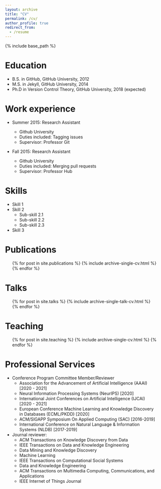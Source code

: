 ```yaml
---
layout: archive
title: "CV"
permalink: /cv/
author_profile: true
redirect_from:
  - /resume
---
```


{% include base_path %}

Education
======
* B.S. in GitHub, GitHub University, 2012
* M.S. in Jekyll, GitHub University, 2014
* Ph.D in Version Control Theory, GitHub University, 2018 (expected)

Work experience
======
* Summer 2015: Research Assistant
  * Github University
  * Duties included: Tagging issues
  * Supervisor: Professor Git

* Fall 2015: Research Assistant
  * Github University
  * Duties included: Merging pull requests
  * Supervisor: Professor Hub
  
Skills
======
* Skill 1
* Skill 2
  * Sub-skill 2.1
  * Sub-skill 2.2
  * Sub-skill 2.3
* Skill 3

Publications
======
  <ul>{% for post in site.publications %}
    {% include archive-single-cv.html %}
  {% endfor %}</ul>
  
Talks
======
  <ul>{% for post in site.talks %}
    {% include archive-single-talk-cv.html %}
  {% endfor %}</ul>
  
Teaching
======
  <ul>{% for post in site.teaching %}
    {% include archive-single-cv.html %}
  {% endfor %}</ul>
  
Professional Services
======
- Conference Program Committee Member/Reviewer
  - Association for the Advancement of Artificial Intelligence (AAAI) [2020 - 2021]
  - Neural Information Processing Systems (NeurIPS) [2020]
  - International Joint Conferences on Artificial Intelligence (IJCAI) [2020 - 2021]
  - European Conference Machine Learning and Knowledge Discovery in Databases (ECML/PKDD) [2020]
  - ACM/SIGAPP Symposium On Applied Computing (SAC) [2016-2019]
  - International Conference on Natural Language & Information Systems (NLDB) [2017-2019]
- Journal reviewer:
  - ACM Transactions on Knowledge Discovery from Data
  - IEEE Transactions on Data and Knowledge Engineering
  - Data Mining and Knowledge Discovery
  - Machine Learning
  - IEEE Transactions on Computational Social Systems
  - Data and Knowledge Engineering
  - ACM Transactions on Multimedia Computing, Communications, and Applications
  - IEEE Internet of Things Journal 
